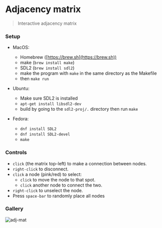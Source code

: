 # Adjacency matrix

> Interactive adjacency matrix


### Setup

* MacOS:
	* Homebrew ([https://brew.sh](https://brew.sh))
	* make (`brew install make`)
	* SDL2 (`brew install sdl2`)
    * make the program with `make` in the same directory as the Makefile
    * then `make run`
* Ubuntu:
    * Make sure SDL2 is installed
    * `apt-get install libsdl2-dev`
    * build by going to the `sdl2-proj/.` directory then run `make`

* Fedora:
    * `dnf install SDL2`
    * `dnf install SDL2-devel`
    * `make`

### Controls

* `click` (the matrix top-left) to make a connection between nodes.
* `right-click` to disconnect.
* `click` a node (pink/red) to select:
	* `click` to move the node to that spot.
	* `click` another node to connect the two.
* `right-click` to unselect the node.
* Press `space-bar` to randomly place all nodes

### Gallery

![adj-mat](https://user-images.githubusercontent.com/68668573/104797195-20a85580-5821-11eb-9277-f097413a8974.png)


